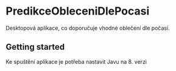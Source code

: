 # PredikceObleceniDlePocasi

Desktopová aplikace, co doporučuje vhodné oblečení dle počasí.

## Getting started

Ke spuštění aplikace je potřeba nastavit Javu na 8. verzi

